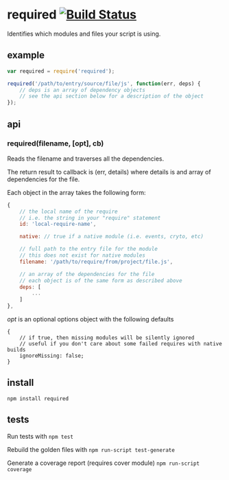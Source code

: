 # required [![Build Status](https://secure.travis-ci.org/shtylman/node-required.png)](http://travis-ci.org/shtylman/node-required)

Identifies which modules and files your script is using.

## example

```javascript
var required = require('required');

required('/path/to/entry/source/file/js', function(err, deps) {
    // deps is an array of dependency objects
    // see the api section below for a description of the object
});
```

## api

### required(filename, [opt], cb)

Reads the filename and traverses all the dependencies.

The return result to callback is (err, details) where details is and array of dependencies for the file.

Each object in the array takes the following form:

```javascript
{
    // the local name of the require
    // i.e. the string in your "require" statement
    id: 'local-require-name',

    native: // true if a native module (i.e. events, cryto, etc)

    // full path to the entry file for the module
    // this does not exist for native modules
    filename: '/path/to/require/from/project/file.js',

    // an array of the dependencies for the file
    // each object is of the same form as described above
    deps: [
        ...
    ]
},
```

*opt* is an optional options object with the following defaults
```
{
    // if true, then missing modules will be silently ignored
    // useful if you don't care about some failed requires with native builds
    ignoreMissing: false;
}
```

## install

```shell
npm install required
```

## tests

Run tests with ```npm test```

Rebuild the golden files with ```npm run-script test-generate```

Generate a coverage report (requires cover module) ```npm run-script coverage```

